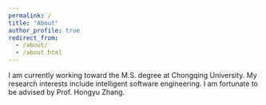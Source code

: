 ```yaml
---
permalink: /
title: "About"
author_profile: true
redirect_from: 
  - /about/
  - /about.html
---
```

I am currently working toward the M.S. degree at Chongqing University. My research interests include intelligent software engineering. I am fortunate to be advised by Prof. Hongyu Zhang.
